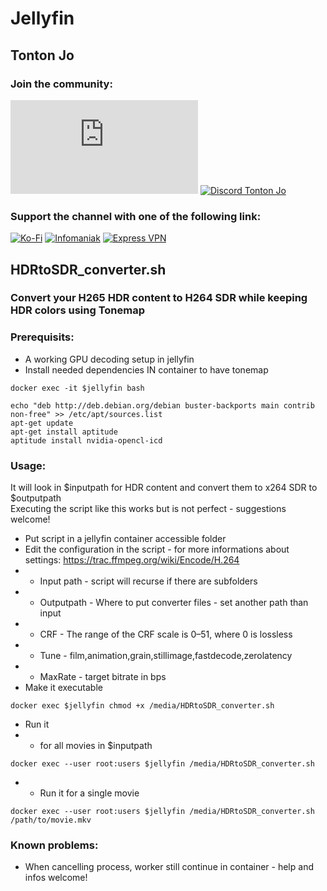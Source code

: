 # Jellyfin

## Tonton Jo  
### Join the community:
[![Youtube channel](https://github-readme-youtube-stats.herokuapp.com/subscribers/index.php?id=UCnED3K6K5FDUp-x_8rwpsZw&key=AIzaSyA3ivqywNPQz0xFZBHfPDKzh1jFH5qGD_g)](http://youtube.com/channel/UCnED3K6K5FDUp-x_8rwpsZw?sub_confirmation=1)
[![Discord Tonton Jo](https://badgen.net/discord/members/2NQskxZjfp?label=Discord%20Tonton%20Jo%20&icon=discord)](https://discord.gg/N3ssTdTS)
### Support the channel with one of the following link:
[![Ko-Fi](https://badgen.net/badge/Buy%20me%20a%20Coffee/Link?icon=buymeacoffee)](https://ko-fi.com/tontonjo)
[![Infomaniak](https://badgen.net/badge/Infomaniak/Affiliated%20link?icon=K)](https://www.infomaniak.com/goto/fr/home?utm_term=6151f412daf35)
[![Express VPN](https://badgen.net/badge/Express%20VPN/Affiliated%20link?icon=K)](https://www.xvuslink.com/?a_fid=TontonJo)  


## HDRtoSDR_converter.sh
### Convert your H265 HDR content to H264 SDR while keeping HDR colors using Tonemap

### Prerequisits:
- A working GPU decoding setup in jellyfin  
- Install needed dependencies IN container to have tonemap  
```shell
docker exec -it $jellyfin bash
```  
```shell
echo "deb http://deb.debian.org/debian buster-backports main contrib non-free" >> /etc/apt/sources.list  
apt-get update  
apt-get install aptitude
aptitude install nvidia-opencl-icd
```

### Usage:  
It will look in $inputpath for HDR content and convert them to x264 SDR to $outputpath  
Executing the script like this works but is not perfect - suggestions welcome!

- Put script in a jellyfin container accessible folder
- Edit the configuration in the script - for more informations about settings: https://trac.ffmpeg.org/wiki/Encode/H.264
- - Input path - script will recurse if there are subfolders
- - Outputpath - Where to put converter files - set another path than input
- - CRF - The range of the CRF scale is 0–51, where 0 is lossless
- - Tune - film,animation,grain,stillimage,fastdecode,zerolatency 
- - MaxRate - target bitrate in bps
- Make it executable 
```shell
docker exec $jellyfin chmod +x /media/HDRtoSDR_converter.sh
```
- Run it
- - for all movies in $inputpath
```shell
docker exec --user root:users $jellyfin /media/HDRtoSDR_converter.sh
```
- - Run it for a single movie 
```shell
docker exec --user root:users $jellyfin /media/HDRtoSDR_converter.sh /path/to/movie.mkv
```

### Known problems:  
- When cancelling process, worker still continue in container - help and infos welcome!
